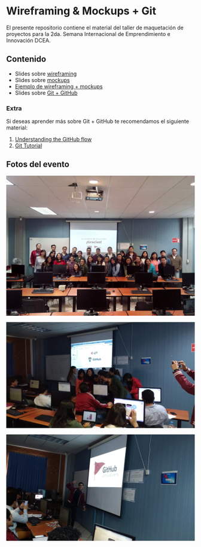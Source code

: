 # Wireframing & Mockups + Git

El presente repositorio contiene el material del taller de maquetación de proyectos para la 2da. Semana Internacional de Emprendimiento e Innovación DCEA.

## Contenido
* Slides sobre [wireframing](https://github.com/futurelab-ugto/WireframingMockupsGit/blob/master/Wireframing.pdf)
* Slides sobre [mockups](https://github.com/futurelab-ugto/WireframingMockupsGit/blob/master/Mockups.pdf)
* [Ejemplo de wireframing + mockups](https://github.com/futurelab-ugto/WireframingMockupsGit/blob/master/Example%20-%20Wireframing%20%26%20Mockups.pdf)
* Slides sobre [Git + GitHub](https://github.com/futurelab-ugto/WireframingMockupsGit/blob/master/Git%20%2B%20GitHub.pdf)


### Extra
Si deseas aprender más sobre Git + GitHub te recomendamos el siguiente material:
1. [Understanding the GitHub flow](https://guides.github.com/introduction/flow/)
2. [Git Tutorial](https://try.github.io/levels/1/challenges/1)

## Fotos del evento

![](https://github.com/futurelab-ugto/WireframingMockupsGit/blob/master/grupo.jpg)

![](https://github.com/futurelab-ugto/WireframingMockupsGit/blob/master/free_stickers.jpg)

![](https://github.com/futurelab-ugto/WireframingMockupsGit/blob/master/rod.jpg) 
